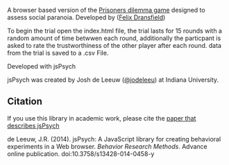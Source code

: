 A browser based version of the [Prisoners dilemma game](http://en.wikipedia.org/wiki/Prisoner%27s_dilemma) designed to assess social paranoia. Developed by ([Felix Dransfield](https://github.com/felixdransfield))

To begin the trial open the index.html file, the trial lasts for 15 rounds with a random amount of time betwwen each round, additionally the particpant is asked to rate the trustworthiness of the other player after each round. data from the trial is saved to a .csv File.

Developed with jsPsych

jsPsych was created by Josh de Leeuw ([@jodeleeu](https://github.com/jodeleeuw)) at Indiana University.

Citation
--------

If you use this library in academic work, please cite the [paper that describes jsPsych](http://link.springer.com/article/10.3758%2Fs13428-014-0458-y)

de Leeuw, J.R. (2014). jsPsych: A JavaScript library for creating behavioral experiments in a Web browser. *Behavior Research Methods*. Advance online publication. doi:10.3758/s13428-014-0458-y

